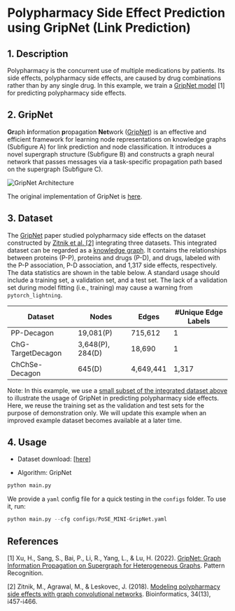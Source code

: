 # Polypharmacy Side Effect Prediction using GripNet (Link Prediction)

## 1. Description

Polypharmacy is the concurrent use of multiple medications by patients. Its side effects, polypharmacy side effects, are caused by drug combinations rather than by any single drug. In this example, we train a [GripNet model](https://doi.org/10.1016/j.patcog.2022.108973) [1] for predicting polypharmacy side effects.

## 2. GripNet

**Gr**aph **i**nformation **p**ropagation **Net**work ([GripNet](https://doi.org/10.1016/j.patcog.2022.108973)) is an effective and efficient framework for learning node representations on knowledge graphs (Subfigure A) for link prediction and node classification. It introduces a novel supergraph structure (Subfigure B) and constructs a graph neural network that passes messages via a task-specific propagation path based on the supergraph (Subfigure C).

![GripNet Architecture](https://ars.els-cdn.com/content/image/1-s2.0-S0031320322004538-gr2_lrg.jpg)

The original implementation of GripNet is [here](https://github.com/NYXFLOWER/GripNet.git).

## 3. Dataset

The [GripNet](https://doi.org/10.1016/j.patcog.2022.108973) paper studied polypharmacy side effects on the dataset constructed by [Zitnik et al. [2]](https://academic.oup.com/bioinformatics/article/34/13/i457/5045770?login=false) integrating three datasets. This integrated dataset can be regarded as a [knowledge graph](https://en.wikipedia.org/wiki/Knowledge_graph). It contains the relationships between proteins (P-P), proteins and drugs (P-D), and drugs, labeled with the P-P association, P-D association, and 1,317 side effects, respectively. The data statistics are shown in the table below. A standard usage should include a training set, a validation set, and a test set. The lack of a validation set during model fitting (i.e., training) may cause a warning from `pytorch_lightning`.

| Dataset           | Nodes            | Edges      | #Unique Edge Labels |
| ----------------- | ---------------- | ---------- | ------------------- |
| PP-Decagon        | 19,081(P)        | 715,612    | 1                   |
| ChG-TargetDecagon | 3,648(P), 284(D) | 18,690     | 1                   |
| ChChSe-Decagon    | 645(D)           | 4,649,441  | 1,317               |

Note: In this example, we use a [small subset of the integrated dataset above](https://github.com/pykale/data/blob/main/graphs/pose_pyg_2.pt) to illustrate the usage of GripNet in predicting polypharmacy side effects. Here, we reuse the training set as the validation and test sets for the purpose of demonstration only. We will update this example when an improved example dataset becomes available at a later time.

## 4. Usage

- Dataset download: [[here](https://github.com/pykale/data/tree/main/graphs)]

- Algorithm: GripNet

```python
python main.py
```

We provide a `yaml` config file for a quick testing in the `configs` folder. To use it, run:

```python
python main.py --cfg configs/PoSE_MINI-GripNet.yaml
```

## References

[1] Xu, H., Sang, S., Bai, P., Li, R., Yang, L., & Lu, H. (2022). [GripNet: Graph Information Propagation on Supergraph for Heterogeneous Graphs](https://doi.org/10.1016/j.patcog.2022.108973). Pattern Recognition.

[2] Zitnik, M., Agrawal, M., & Leskovec, J. (2018). [Modeling polypharmacy side effects with graph convolutional networks](https://academic.oup.com/bioinformatics/article/34/13/i457/5045770?login=false). Bioinformatics, 34(13), i457-i466.
